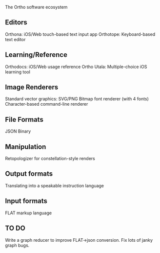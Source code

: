 The Ortho software ecosystem

Editors
-------
Orthona: iOS/Web touch-based text input app
Orthotope: Keyboard-based text editor


Learning/Reference
-------------
Orthodocs: iOS/Web usage reference
Ortho Utala: Multiple-choice iOS learning tool


Image Renderers
---------------
Standard vector graphics: SVG/PNG
Bitmap font renderer (with 4 fonts)
Character-based command-line renderer


File Formats
------------
JSON 
Binary


Manipulation
------------
Retopologizer for constellation-style renders


Output formats
--------------
Translating into a speakable instruction language		


Input formats
-------------
FLAT markup language


TO DO
-----
Write a graph reducer to improve FLAT->json conversion.
Fix lots of janky graph bugs.

